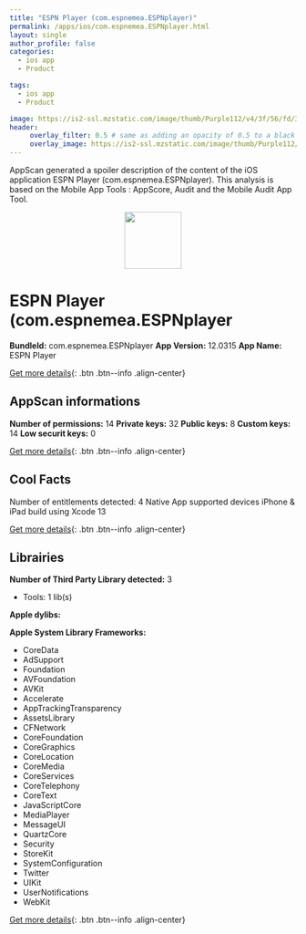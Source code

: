```yaml
---
title: "ESPN Player (com.espnemea.ESPNplayer)"
permalink: /apps/ios/com.espnemea.ESPNplayer.html
layout: single
author_profile: false
categories: 
  - ios app 
  - Product 

tags: 
  - ios app 
  - Product 

image: https://is2-ssl.mzstatic.com/image/thumb/Purple112/v4/3f/56/fd/3f56fd17-1ec9-4a46-7948-04eb5f0f0484/AppIcon-1x_U007emarketing-0-4-0-85-220.png/512x512bb.jpg
header: 
     overlay_filter: 0.5 # same as adding an opacity of 0.5 to a black background
     overlay_image: https://is2-ssl.mzstatic.com/image/thumb/Purple112/v4/3f/56/fd/3f56fd17-1ec9-4a46-7948-04eb5f0f0484/AppIcon-1x_U007emarketing-0-4-0-85-220.png/512x512bb.jpg
---
```

AppScan generated a spoiler description of the content of the iOS application ESPN Player (com.espnemea.ESPNplayer). This analysis is based on the Mobile App Tools : AppScore, Audit and the Mobile Audit App Tool.

  
  
<div style="text-align: center;"><img src="https://is2-ssl.mzstatic.com/image/thumb/Purple112/v4/3f/56/fd/3f56fd17-1ec9-4a46-7948-04eb5f0f0484/AppIcon-1x_U007emarketing-0-4-0-85-220.png/512x512bb.jpg" width="100" height="100"></div>  
  
# ESPN Player (com.espnemea.ESPNplayer

**BundleId:** com.espnemea.ESPNplayer
**App Version:** 12.0315
**App Name:** ESPN Player


[Get more details](/pricing.html){: .btn .btn--info .align-center}  
  
## AppScan informations 

**Number of permissions:** 14
**Private keys:** 32
**Public keys:** 8
**Custom keys:** 14
**Low securit keys:** 0
  
[Get more details](/pricing.html){: .btn .btn--info .align-center}

## Cool Facts

Number of entitlements detected: 4
Native App
supported devices iPhone & iPad
build using Xcode 13
  
[Get more details](/pricing.html){: .btn .btn--info .align-center}

## Librairies 
**Number of Third Party Library detected:** 3
- Tools: 1 lib(s)

**Apple dylibs:**


**Apple System Library Frameworks:**
- CoreData
- AdSupport
- Foundation
- AVFoundation
- AVKit
- Accelerate
- AppTrackingTransparency
- AssetsLibrary
- CFNetwork
- CoreFoundation
- CoreGraphics
- CoreLocation
- CoreMedia
- CoreServices
- CoreTelephony
- CoreText
- JavaScriptCore
- MediaPlayer
- MessageUI
- QuartzCore
- Security
- StoreKit
- SystemConfiguration
- Twitter
- UIKit
- UserNotifications
- WebKit


  
[Get more details](/pricing.html){: .btn .btn--info .align-center}

